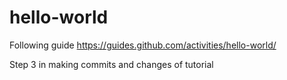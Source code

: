 # hello-world
Following guide https://guides.github.com/activities/hello-world/

Step 3 in making commits and changes of tutorial
